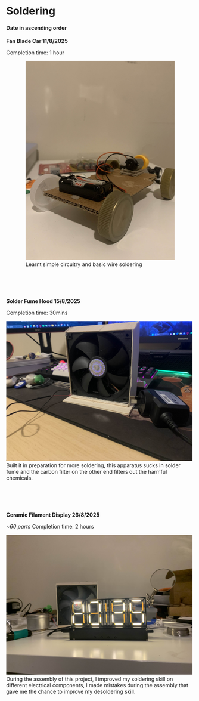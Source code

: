 # Soldering 
#### Date in ascending order

**Fan Blade Car 11/8/2025**

Completion time: 1 hour

<figure style="display: block; width: fit-content; margin: auto;">
  <img src="Images/fanbladecar.jpg" alt="Fan blade Car" width="400">
  <figcaption style="display: block; text-align: centre;">Learnt simple circuitry and basic wire soldering</figcaption>
</figure>

<br>
<br>
<br>
<br>

**Solder Fume Hood 15/8/2025**

Completion time: 30mins

<figure style="display: block; width: fit-content; margin: auto;">
  <img src="Images/fumehood.jpg" alt="DIY Fume Hood" width="500">
  <figcaption style="display: block; text-align: centre;">Built it in preparation for more soldering, this apparatus sucks in solder fume and the carbon filter on the other end filters out the harmful chemicals.</figcaption>
</figure>
  
<br>
<br>
<br>
<br>

**Ceramic Filament Display 26/8/2025**

~*60 parts* Completion time: 2 hours

<figure style="display: block; width: fit-content; margin: auto;">
  <img src="Images/CFD.jpg" alt="Ceramic Filament Display" width="500">
  <figcaption style="display: block; text-align: centre;">During the assembly of this project, I improved my soldering skill on different electrical components, I made mistakes during the assembly that gave me the chance to improve my desoldering skill.</figcaption>
</figure>



